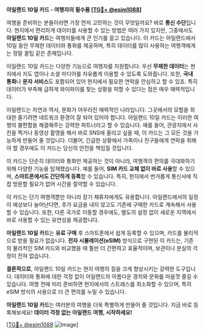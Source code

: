 **아일랜드 10일 카드 - 여행자의 필수품 [[TG💪+ @esim1088](https://t.me/s/esim1088)]**

여행을 준비하는 분들이라면 가장 먼저 고민하는 것이 무엇일까요? 바로 **통신 수단**입니다. 현지에서 편리하게 데이터를 사용할 수 있는 방법은 여러 가지 있지만, 그중에서도 **아일랜드 10일 카드**는 여행자들에게 큰 인기를 끌고 있습니다. 이 카드는 아일랜드에서 10일 동안 무제한 데이터와 통화를 제공하며, 특히 데이터를 많이 사용하는 여행객에게는 정말 꿀팁 같은 존재입니다.

아일랜드 10일 카드는 다양한 기능으로 여행자를 지원합니다. 우선 **무제한 데이터**는 현지에서 지도 앱이나 소셜 미디어를 자유롭게 이용할 수 있도록 도와줍니다. 또한, **국내 통화**나 **문자 서비스**도 포함되어 있어 현지에서 필요한 연락을 안심하고 할 수 있죠. 특히 데이터가 부족해 급하게 와이파이를 찾는 상황을 피할 수 있다는 점은 매우 매력적입니다. 

아일랜드는 자연과 역사, 문화가 어우러진 매력적인 나라입니다. 그곳에서의 모험을 최대한 즐기려면 네트워크 환경이 잘 되어 있어야 합니다. 아일랜드 10일 카드는 이러한 여행의 불편함을 해결해주는 강력한 파트너라고 할 수 있습니다. 예를 들어, 관광지에서 사진을 찍거나 동영상 촬영을 해서 바로 SNS에 올리고 싶을 때, 이 카드는 그 모든 것을 가능하게 만들어 줄 것입니다. 더불어, 긴급한 상황에서 가족이나 친구들에게 연락을 취해야 할 경우에도 이 카드는 당신의 안전을 책임질 것입니다.

이 카드는 단순히 데이터와 통화만 제공하는 것이 아니라, 여행객의 편의를 극대화하기 위해 다양한 기능을 탑재했습니다. 예를 들어, **SIM 카드 교체 없이 바로 사용**할 수 있으며, **스마트폰에서도 간단하게 등록**할 수 있습니다. 특히, 현지에서 번거롭게 통신사에 직접 방문할 필요가 없어 시간을 절약할 수 있습니다. 

이 카드는 단기 여행객뿐만 아니라 장기 체류자에게도 유용합니다. 아일랜드에서의 일정이 예상보다 늘어난다면, 추가 요금을 내지 않고도 기존에 구매한 카드로 계속해서 사용할 수 있습니다. 또한, 다른 국가로 이동할 경우에도, 별도의 설정 없이 새로운 지역에서 바로 사용할 수 있는 유연성을 제공합니다.

**아일랜드 10일 카드**는 **유료 구매** 후 스마트폰에서 쉽게 등록할 수 있으며, 카드를 물리적으로 받을 필요가 없습니다. **전자 시뮬레이션(eSIM)** 방식으로 구현된 이 카드는, 기존의 물리적인 SIM 카드와 비교했을 때 훨씬 더 간편하고 효율적이며, 보관이나 분실의 걱정이 전혀 없습니다. 

**결론적으로**, 아일랜드 10일 카드는 현지 여행의 질을 크게 향상시키는 강력한 도구입니다. 데이터와 통화에 대한 걱정 없이 아일랜드의 아름다운 경치와 문화를 마음껏 즐길 수 있습니다. 여행 전에 미리 준비하면 현지에서의 스트레스를 최소화할 수 있으며, 특히 eSIM 방식의 사용으로 더 큰 편의를 누릴 수 있습니다.

**아일랜드 10일 카드**는 여러분의 여행을 더욱 특별하게 만들어 줄 것입니다. 지금 바로 등록해보세요! **데이터 걱정 없는 아일랜드 여행, 시작하세요!**

[[TG💪+ @esim1088](https://t.me/s/esim1088) ![Image](https://i.postimg.cc/Y0z9fWf4/image.png)]